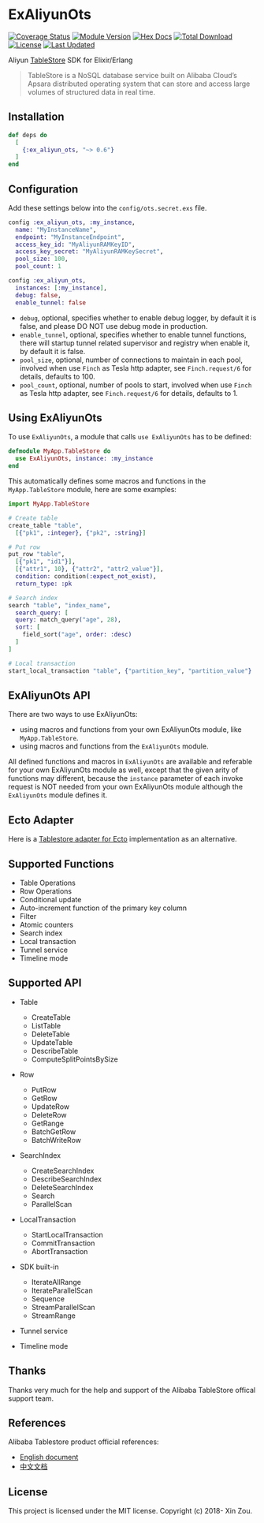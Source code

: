 # ExAliyunOts

[![Coverage Status](https://coveralls.io/repos/github/xinz/ex_aliyun_ots/badge.svg?branch=master)](https://coveralls.io/github/xinz/ex_aliyun_ots?branch=master)
[![Module Version](https://img.shields.io/hexpm/v/ex_aliyun_ots.svg)](https://hex.pm/packages/ex_aliyun_ots)
[![Hex Docs](https://img.shields.io/badge/hex-docs-lightgreen.svg)](https://hexdocs.pm/ex_aliyun_ots/)
[![Total Download](https://img.shields.io/hexpm/dt/ex_aliyun_ots.svg)](https://hex.pm/packages/ex_aliyun_ots)
[![License](https://img.shields.io/hexpm/l/ex_aliyun_ots.svg)](https://github.com/xinz/ex_aliyun_ots/blob/master/LICENSE)
[![Last Updated](https://img.shields.io/github/last-commit/xinz/ex_aliyun_ots.svg)](https://github.com/xinz/ex_aliyun_ots/commits/master)

Aliyun [TableStore](https://www.alibabacloud.com/product/table-store) SDK for Elixir/Erlang

> TableStore is a NoSQL database service built on Alibaba Cloud’s Apsara distributed operating system that can store and access large volumes of structured data in real time.

## Installation

```elixir
def deps do
  [
    {:ex_aliyun_ots, "~> 0.6"}
  ]
end
```

## Configuration

Add these settings below into the `config/ots.secret.exs` file.

```elixir
config :ex_aliyun_ots, :my_instance,
  name: "MyInstanceName",
  endpoint: "MyInstanceEndpoint",
  access_key_id: "MyAliyunRAMKeyID",
  access_key_secret: "MyAliyunRAMKeySecret",
  pool_size: 100,
  pool_count: 1

config :ex_aliyun_ots,
  instances: [:my_instance],
  debug: false,
  enable_tunnel: false
```

* `debug`, optional, specifies whether to enable debug logger, by default it is false, and please DO NOT use debug mode in production.
* `enable_tunnel`, optional, specifies whether to enable tunnel functions, there will startup tunnel related supervisor and registry when enable it, by default it is false.
* `pool_size`, optional, number of connections to maintain in each pool, involved when use `Finch` as Tesla http adapter, see `Finch.request/6` for details, defaults to 100.
* `pool_count`, optional, number of pools to start, involved when use `Finch` as Tesla http adapter, see `Finch.request/6` for details, defaults to 1.


## Using ExAliyunOts

To use `ExAliyunOts`, a module that calls `use ExAliyunOts` has to be defined:

```elixir
defmodule MyApp.TableStore do
  use ExAliyunOts, instance: :my_instance
end
```

This automatically defines some macros and functions in the `MyApp.TableStore` module, here are some examples:

```elixir
import MyApp.TableStore

# Create table
create_table "table",
  [{"pk1", :integer}, {"pk2", :string}]

# Put row
put_row "table",
  [{"pk1", "id1"}],
  [{"attr1", 10}, {"attr2", "attr2_value"}],
  condition: condition(:expect_not_exist),
  return_type: :pk

# Search index
search "table", "index_name",
  search_query: [
  query: match_query("age", 28),
  sort: [
    field_sort("age", order: :desc)
  ]
]

# Local transaction
start_local_transaction "table", {"partition_key", "partition_value"}
```

## ExAliyunOts API

There are two ways to use ExAliyunOts:

* using macros and functions from your own ExAliyunOts module, like `MyApp.TableStore`.
* using macros and functions from the `ExAliyunOts` module.

All defined functions and macros in `ExAliyunOts` are available and referable for your own ExAliyunOts module as well, except that the given arity of functions may different, because the `instance` parameter of each invoke request is NOT needed from your own ExAliyunOts module although the `ExAliyunOts` module defines it.


## Ecto Adapter

Here is a [Tablestore adapter for Ecto](https://hex.pm/packages/ecto_tablestore) implementation as an alternative.

## Supported Functions

* Table Operations
* Row Operations
* Conditional update
* Auto-increment function of the primary key column
* Filter
* Atomic counters
* Search index
* Local transaction
* Tunnel service
* Timeline mode

## Supported API


* Table
  * CreateTable
  * ListTable
  * DeleteTable
  * UpdateTable
  * DescribeTable
  * ComputeSplitPointsBySize

* Row
  * PutRow
  * GetRow
  * UpdateRow
  * DeleteRow
  * GetRange
  * BatchGetRow
  * BatchWriteRow

* SearchIndex
  * CreateSearchIndex
  * DescribeSearchIndex
  * DeleteSearchIndex
  * Search
  * ParallelScan

* LocalTransaction
  * StartLocalTransaction
  * CommitTransaction
  * AbortTransaction

* SDK built-in
  * IterateAllRange
  * IterateParallelScan
  * Sequence
  * StreamParallelScan
  * StreamRange

* Tunnel service
* Timeline mode

## Thanks

Thanks very much for the help and support of the Alibaba TableStore offical support team.

## References

Alibaba Tablestore product official references:

* [English document](https://www.alibabacloud.com/help/doc-detail/27280.htm)
* [中文文档](https://help.aliyun.com/document_detail/27280.html)

## License

This project is licensed under the MIT license. Copyright (c) 2018- Xin Zou.

